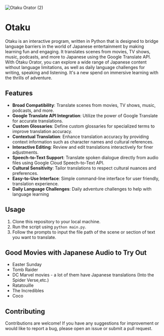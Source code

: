 ![Otaku Orator (2)](https://github.com/TechieTeee/Otaku/assets/100870737/921c4825-5968-402e-9387-484fa87c6d34)
# Otaku
Otaku is an interactive program, written in Python that is designed to bridge language barriers in the world of Japanese entertainment by making learning fun and engaging. It translates scenes from movies, TV shows, music, podcasts, and more to Japanese using the Google Translate API. With Otaku Orator, you can explore a wide range of Japanese content without language limitations, as well as daily language challenges for writing, speaking and listening. It's a new spend on immersive learning with the thrills of adventure.

## Features
- **Broad Compatibility**: Translate scenes from movies, TV shows, music, podcasts, and more.
- **Google Translate API Integration**: Utilize the power of Google Translate for accurate translations.
- **Custom Glossaries**: Define custom glossaries for specialized terms to improve translation accuracy.
- **Contextual Translation**: Enhance translation accuracy by providing context information such as character names and cultural references.
- **Interactive Editing**: Review and edit translations interactively for finer adjustments.
- **Speech-to-Text Support**: Translate spoken dialogue directly from audio files using Google Cloud Speech-to-Text API.
- **Cultural Sensitivity**: Tailor translations to respect cultural nuances and preferences.
- **Easy-to-Use Interface**: Simple command-line interface for user friendly, translation experience.
- **Daily Language Challenges**: Daily adventure challenges to help with language learning

## Usage
1. Clone this repository to your local machine.
2. Run the script using `python main.py`.
3. Follow the prompts to input the file path of the scene or section of text you want to translate.

## Good Movies with Japanese Audio to Try Out
- Easter Sunday
- Tomb Raider
- DC Marvel movies - a lot of them have Japanese translations (Into the Spider Verse,etc.)
- Ratatouille
- The Incredibles
- Coco


## Contributing
Contributions are welcome! If you have any suggestions for improvement or would like to report a bug, please open an issue or submit a pull request.
